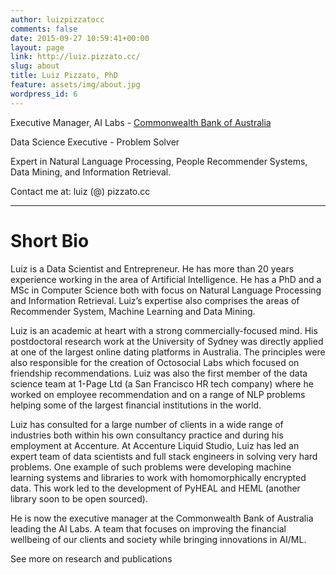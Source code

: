 ```yaml
---
author: luizpizzatocc
comments: false
date: 2015-09-27 10:59:41+00:00
layout: page
link: http://luiz.pizzato.cc/
slug: about
title: Luiz Pizzato, PhD
feature: assets/img/about.jpg
wordpress_id: 6
---
```


Executive Manager, AI Labs - [Commonwealth Bank of Australia](https://www.commbank.com.au/)

Data Science Executive - Problem Solver

Expert in Natural Language Processing, People Recommender Systems, Data Mining, and Information Retrieval.

Contact me at: luiz (@) pizzato.cc

---

# Short Bio

Luiz is a Data Scientist and Entrepreneur. He has more than 20 years experience working in the area of Artificial Intelligence. He has a PhD and a MSc in Computer Science both with focus on Natural Language Processing and Information Retrieval. Luiz’s expertise also comprises the areas of Recommender System, Machine Learning and Data Mining.

Luiz is an academic at heart with a strong commercially-focused mind. His postdoctoral research work at the University of Sydney was directly applied at one of the largest online dating platforms in Australia. The principles were also responsible for the creation of Octosocial Labs which focused on friendship recommendations. Luiz was also the first member of the data science team at 1-Page Ltd (a San Francisco HR tech company) where he worked on employee recommendation and on a range of NLP problems helping some of the largest financial institutions in the world.

Luiz has consulted for a large number of clients in a wide range of industries both within his own consultancy practice and during his employment at Accenture. At Accenture Liquid Studio, Luiz has led an expert team of data scientists and full stack engineers in solving very hard problems. One example of such problems were developing machine learning systems and libraries to work with homomorphically encrypted data. This work led to the development of PyHEAL and HEML (another library soon to be open sourced).

He is now the executive manager at the Commonwealth Bank of Australia leading the AI Labs. A team that focuses on improving the financial wellbeing of our clients and society while bringing innovations in AI/ML.

See more on research and publications

